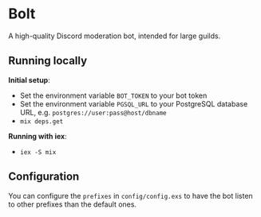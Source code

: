 # Bolt
A high-quality Discord moderation bot, intended for large guilds.


## Running locally
**Initial setup**:
- Set the environment variable `BOT_TOKEN` to your bot token
- Set the environment variable `PGSQL_URL` to your PostgreSQL database URL, e.g. `postgres://user:pass@host/dbname`
- `mix deps.get`

**Running with iex**:
- `iex -S mix`


## Configuration
You can configure the `prefixes` in `config/config.exs` to have
the bot listen to other prefixes than the default ones.
